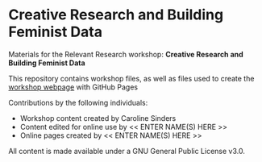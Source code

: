 # Creative Research and Building Feminist Data
Materials for the Relevant Research workshop: **Creative Research and Building Feminist Data**  

This repository contains workshop files, as well as files used to create the [workshop webpage](https://scds.github.io/building-feminist-data/) with GitHub Pages   


Contributions by the following individuals: 
- Workshop content created by Caroline Sinders
- Content edited for online use by << ENTER NAME(S) HERE >> 
- Online pages created by << ENTER NAME(S) HERE >> 


  
All content is made available under a GNU General Public License v3.0.
